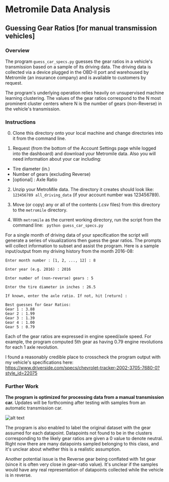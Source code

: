 # Metromile Data Analysis

## Guessing Gear Ratios [for manual transmission vehicles]

### Overview

The program ```guess_car_specs.py``` guesses the gear ratios in a vehicle's transmission based on a sample of its driving data. The driving data is collected via a device plugged in the OBD-II port and warehoused by Metromile (an insurance company) and is available to customers by request. 

The program's underlying operation relies heavily on unsupervised machine learning clustering. The values of the gear ratios correspond to the N most prominent cluster centers where N is the number of gears (non-Reverse) in the vehicle's transmission. 

### Instructions

0. Clone this directory onto your local machine and change directories into it from the command line.

1. Request (from the bottom of the Account Settings page while logged into the dashboard) and download your Metromile data. Also you will need information about your car including:
  * Tire diameter (in.)
  * Number of gears (excluding Reverse)
  * [optional] : Axle Ratio

2. Unzip your MetroMile data. The directory it creates should look like: ```123456789 all_driving_data``` (if your account number was 123456789).

3. Move (or copy) any or all of the contents (.csv files) from this directory to the ```metromile``` directory. 

4. With ```metromile``` as the current working directory, run the script from the command line:
``` python guess_car_specs.py```

For a single month of driving data of your specification the script will generate a series of visualizations then guess the gear ratios. The prompts will collect information to subset and assist the program. Here is a sample input/output from my driving history from the month 2016-08:

```
Enter month number : [1, 2, ..., 12] : 8

Enter year (e.g. 2016) : 2016

Enter number of (non-reverse) gears : 5

Enter the tire diameter in inches : 26.5

If known, enter the axle ratio. If not, hit [return] : 

Best guesses for Gear Ratios:
Gear 1 : 3.88
Gear 2 : 1.99
Gear 3 : 1.39
Gear 4 : 1.00
Gear 5 : 0.79
```

Each of the gear ratios are expressed in engine speed/axle speed. For example, the program computed 5th gear as having 0.79 engine revolutions for each 1 axle revolution.

I found a reasonably credible place to crosscheck the program output with my vehicle's specifications here: https://www.driverside.com/specs/chevrolet-tracker-2002-3705-7680-0?style_id=22075


### Further Work 

**The program is optimized for processing data from a manual transmission car.** Updates will be forthcoming after testing with samples from an automatic transmission car. 

![alt text](images/201608_clusteredgears.png)

The program is also enabled to label the original dataset with the gear assumed for each datapoint. Datapoints not found to be in the clusters corresponding to the likely gear ratios are given a 0 value to denote neutral. Right now there are many datapoints sampled belonging to this class, and it's unclear about whether this is a realistic assumption.

Another potential issue is the Reverse gear being conflated with 1st gear (since it is often very close in gear-ratio value). It's unclear if the samples would have any real representation of datapoints collected while the vehicle is in reverse.
